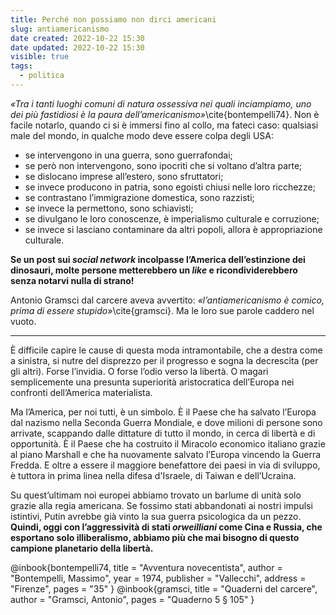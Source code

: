 ```yaml
---
title: Perché non possiamo non dirci americani
slug: antiamericanismo
date created: 2022-10-22 15:30
date updated: 2022-10-22 15:30
visible: true
tags:
  - politica
---
```


_«Tra i tanti luoghi comuni di natura ossessiva nei quali inciampiamo, uno dei più fastidiosi è la paura dell’americanismo»_\cite{bontempelli74}. Non è facile notarlo, quando ci si è immersi fino al collo, ma fateci caso: qualsiasi male del mondo, in qualche modo deve essere colpa degli USA:

- se intervengono in una guerra, sono guerrafondai;
- se però non intervengono, sono ipocriti che si voltano d’altra parte;
- se dislocano imprese all’estero, sono sfruttatori;
- se invece producono in patria, sono egoisti chiusi nelle loro ricchezze;
- se contrastano l’immigrazione domestica, sono razzisti;
- se invece la permettono, sono schiavisti;
- se divulgano le loro conoscenze, è imperialismo culturale e corruzione;
- se invece si lasciano contaminare da altri popoli, allora è appropriazione culturale.

**Se un post sui _social network_ incolpasse l’America dell’estinzione dei dinosauri, molte persone metterebbero un _like_ e ricondividerebbero senza notarvi nulla di strano!**

Antonio Gramsci dal carcere aveva avvertito: _«l’antiamericanismo è comico, prima di essere stupido»_\cite{gramsci}. Ma le loro sue parole caddero nel vuoto.

---

È difficile capire le cause di questa moda intramontabile, che a destra come a sinistra, si nutre del disprezzo per il progresso e sogna la decrescita (per gli altri). Forse l’invidia. O forse l’odio verso la libertà. O magari semplicemente una presunta superiorità aristocratica dell’Europa nei confronti dell’America materialista.

Ma l’America, per noi tutti, è un simbolo. È il Paese che ha salvato l’Europa dal nazismo nella Seconda Guerra Mondiale, e dove milioni di persone sono arrivate, scappando dalle dittature di tutto il mondo, in cerca di libertà e di opportunità. È il Paese che ha costruito il Miracolo economico italiano grazie al piano Marshall e che ha nuovamente salvato l’Europa vincendo la Guerra Fredda. E oltre a essere il maggiore benefattore dei paesi in via di sviluppo, è tuttora in prima linea nella difesa d'Israele, di Taiwan e dell’Ucraina.

Su quest’ultimam noi europei abbiamo trovato un barlume di unità solo grazie alla regia americana. Se fossimo stati abbandonati ai nostri impulsi istintivi, Putin avrebbe già vinto la sua guerra psicologica da un pezzo. **Quindi, oggi con l’aggressività di stati _orweilliani_ come Cina e Russia, che esportano solo illiberalismo, abbiamo più che mai bisogno di questo campione planetario della libertà.**

<bibliography>
@inbook{bontempelli74,
  title     = "Avventura novecentista",
  author    = "Bontempelli, Massimo",
  year      = 1974,
  publisher = "Vallecchi",
  address   = "Firenze",
  pages     = "35"
}
@inbook{gramsci,
  title     = "Quaderni del carcere",
  author    = "Gramsci, Antonio",
  pages     = "Quaderno 5 § 105"
}
<bibliography>
